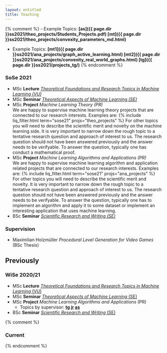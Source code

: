 ```yaml
---
layout: entitled
title: Teaching
---
```



{% comment %}
    - Example Topics: **[as]({{ page.dir }}ss2021/theo_projects/Students_Projects.pdf) [mt]({{ page.dir }}ss2021/theo_projects/convexity_parameters_md.html)**
   - Example Topics: **[mt1]({{ page.dir }}ss2021/ana_projects/graph_active_learning.html) [mt2]({{ page.dir }}ss2021/ana_projects/convexity_real_world_graphs.html) [tg]({{ page.dir }}ss2021/projects_tg/)**
{% endcomment %}


### SoSe 2021 

<ul>
<li> MSc <b>Lecture</b> <a href="./ss2021/tfrtML.html"><i>Theoretical Foundations and Research Topics in Machine Learning (VU)</i></a></li>
<li>MSc <b>Seminar</b> <a href="./ss2021/seminar_msc.html"><i>Theoretical Aspects of Machine Learning (SE)</i></a> 
</li>

<li> MSc <b>Project</b> <i>Machine Learning Theory (PR)</i> 
<br>We are happy to supervise machine learning theory projects that are connected to our research interests. Examples are:
{% include liq_filter.html term="sose21" projs="theo_projects" %}
For other topics you will need to describe the scientific merit and novelty on the machine learning side. It is very important to narrow down the rough topic to a tentative research question and approach of interest to us. The research question should not have been answered previously and the answer needs to be verifyable.
To answer the question, typically one has conduct a mathematical proof.
</li>
<li> MSc <b>Project</b> <i>Machine Learning Algorithms and Applications (PR)</i>
<br>We are happy to supervise machine learning algorithm and application related projects that are connected to our research interests. Examples are:
{% include liq_filter.html term="sose21" projs="ana_projects" %}
For other topics you will need to describe the scientific merit and novelty. It is very important to narrow down the rough topic to a tentative research question and approach of interest to us. The research question should not have been answered previously and the answer needs to be verifyable. To answer the question, typically one has to implement an algorithm and apply it to some dataset or implement an interesting application that uses machine learning.
</li>
<li> BSc <b>Seminar</b> <a href="./ss2021/seminar_bsc.html"><i>Scientific Research and Writing (SE)</i></a></li>
</ul>

### Supervision

 - Maximilian Holzmüller *Procedural Level Generation for Video Games* (BSc Thesis)



## Previously

### WiSe 2020/21 

- MSc **Lecture** [*Theoretical Foundations and Research Topics in Machine Learning* (VU)](./ws2021/tfrtML.html)
- MSc **Seminar** [*Theoretical Aspects of Machine Learning* (SE)](./ws2021/seminar_msc.html)
- MSc **Project** *Machine Learning Algorithms and Applications* (PR) 
   - Topics by supervisor: **[tg](./ws2021/projects_tg.html) [jr](./ws2021/projects_jr.html) [as](./ws2021/projects_as.html)**
- BSc **Seminar** [*Scientific Research and Writing* (SE)](./ws2021/seminar_bsc.html)









 
{% comment %} 

### Current
{% endcomment %}
